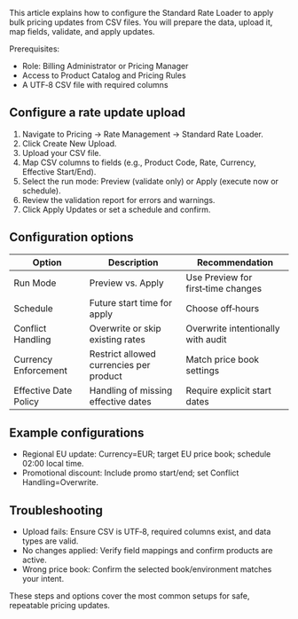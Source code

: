 This article explains how to configure the Standard Rate Loader to apply bulk pricing updates from CSV files. You will prepare the data, upload it, map fields, validate, and apply updates.

Prerequisites:
- Role: Billing Administrator or Pricing Manager
- Access to Product Catalog and Pricing Rules
- A UTF‑8 CSV file with required columns

## Configure a rate update upload

1. Navigate to Pricing → Rate Management → Standard Rate Loader.
2. Click Create New Upload.
3. Upload your CSV file.
4. Map CSV columns to fields (e.g., Product Code, Rate, Currency, Effective Start/End).
5. Select the run mode: Preview (validate only) or Apply (execute now or schedule).
6. Review the validation report for errors and warnings.
7. Click Apply Updates or set a schedule and confirm.

## Configuration options

| Option                 | Description                                   | Recommendation                      |
|-----------------------|-----------------------------------------------|-------------------------------------|
| Run Mode              | Preview vs. Apply                             | Use Preview for first‑time changes  |
| Schedule              | Future start time for apply                   | Choose off‑hours                    |
| Conflict Handling     | Overwrite or skip existing rates              | Overwrite intentionally with audit  |
| Currency Enforcement  | Restrict allowed currencies per product       | Match price book settings           |
| Effective Date Policy | Handling of missing effective dates           | Require explicit start dates        |

## Example configurations

- Regional EU update: Currency=EUR; target EU price book; schedule 02:00 local time.
- Promotional discount: Include promo start/end; set Conflict Handling=Overwrite.

## Troubleshooting

- Upload fails: Ensure CSV is UTF‑8, required columns exist, and data types are valid.
- No changes applied: Verify field mappings and confirm products are active.
- Wrong price book: Confirm the selected book/environment matches your intent.

These steps and options cover the most common setups for safe, repeatable pricing updates.
